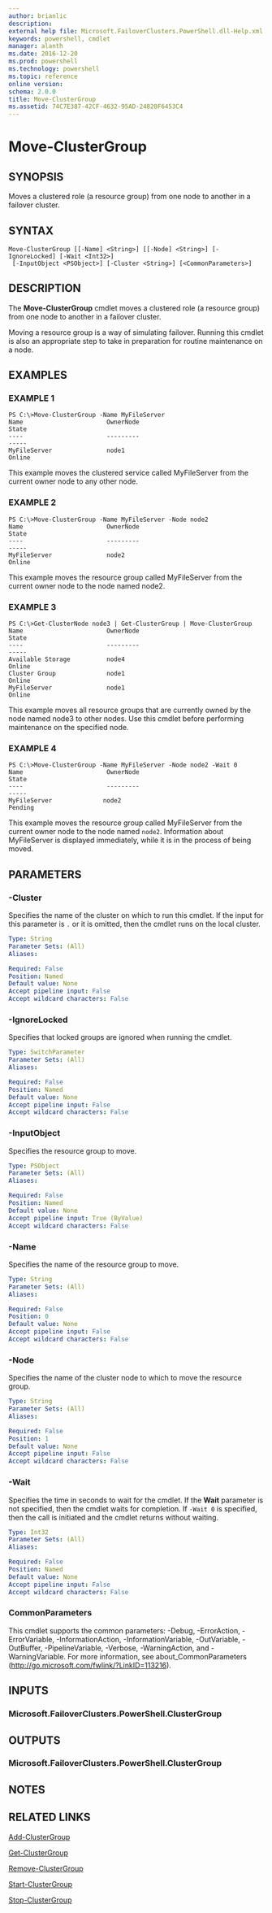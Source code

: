 ```yaml
---
author: brianlic
description: 
external help file: Microsoft.FailoverClusters.PowerShell.dll-Help.xml
keywords: powershell, cmdlet
manager: alanth
ms.date: 2016-12-20
ms.prod: powershell
ms.technology: powershell
ms.topic: reference
online version: 
schema: 2.0.0
title: Move-ClusterGroup
ms.assetid: 74C7E387-42CF-4632-95AD-24820F6453C4
---
```


# Move-ClusterGroup

## SYNOPSIS
Moves a clustered role (a resource group) from one node to another in a failover cluster.

## SYNTAX

```
Move-ClusterGroup [[-Name] <String>] [[-Node] <String>] [-IgnoreLocked] [-Wait <Int32>]
 [-InputObject <PSObject>] [-Cluster <String>] [<CommonParameters>]
```

## DESCRIPTION
The **Move-ClusterGroup** cmdlet moves a clustered role (a resource group) from one node to another in a failover cluster.

Moving a resource group is a way of simulating failover.
Running this cmdlet is also an appropriate step to take in preparation for routine maintenance on a node.

## EXAMPLES

### EXAMPLE 1
```
PS C:\>Move-ClusterGroup -Name MyFileServer
Name                       OwnerNode                                      State 
----                       ---------                                      ----- 
MyFileServer               node1                                         Online
```

This example moves the clustered service called MyFileServer from the current owner node to any other node.

### EXAMPLE 2
```
PS C:\>Move-ClusterGroup -Name MyFileServer -Node node2
Name                       OwnerNode                                      State 
----                       ---------                                      ----- 
MyFileServer               node2                                         Online
```

This example moves the resource group called MyFileServer from the current owner node to the node named node2.

### EXAMPLE 3
```
PS C:\>Get-ClusterNode node3 | Get-ClusterGroup | Move-ClusterGroup
Name                       OwnerNode                                      State 
----                       ---------                                      ----- 
Available Storage          node4                                         Online 
Cluster Group              node1                                         Online 
MyFileServer               node1                                         Online
```

This example moves all resource groups that are currently owned by the node named node3 to other nodes.
Use this cmdlet before performing maintenance on the specified node.

### EXAMPLE 4
```
PS C:\>Move-ClusterGroup -Name MyFileServer -Node node2 -Wait 0
Name                       OwnerNode                                      State 
----                       ---------                                      ----- 
MyFileServer              node2                                        Pending
```

This example moves the resource group called MyFileServer from the current owner node to the node named `node2`.
Information about MyFileServer is displayed immediately, while it is in the process of being moved.

## PARAMETERS

### -Cluster
Specifies the name of the cluster on which to run this cmdlet.
If the input for this parameter is `.` or it is omitted, then the cmdlet runs on the local cluster.

```yaml
Type: String
Parameter Sets: (All)
Aliases: 

Required: False
Position: Named
Default value: None
Accept pipeline input: False
Accept wildcard characters: False
```

### -IgnoreLocked
Specifies that locked groups are ignored when running the cmdlet.

```yaml
Type: SwitchParameter
Parameter Sets: (All)
Aliases: 

Required: False
Position: Named
Default value: None
Accept pipeline input: False
Accept wildcard characters: False
```

### -InputObject
Specifies the resource group to move.

```yaml
Type: PSObject
Parameter Sets: (All)
Aliases: 

Required: False
Position: Named
Default value: None
Accept pipeline input: True (ByValue)
Accept wildcard characters: False
```

### -Name
Specifies the name of the resource group to move.

```yaml
Type: String
Parameter Sets: (All)
Aliases: 

Required: False
Position: 0
Default value: None
Accept pipeline input: False
Accept wildcard characters: False
```

### -Node
Specifies the name of the cluster node to which to move the resource group.

```yaml
Type: String
Parameter Sets: (All)
Aliases: 

Required: False
Position: 1
Default value: None
Accept pipeline input: False
Accept wildcard characters: False
```

### -Wait
Specifies the time in seconds to wait for the cmdlet.
If the **Wait** parameter is not specified, then the cmdlet waits for completion.
If `-Wait 0` is specified, then the call is initiated and the cmdlet returns without waiting.

```yaml
Type: Int32
Parameter Sets: (All)
Aliases: 

Required: False
Position: Named
Default value: None
Accept pipeline input: False
Accept wildcard characters: False
```

### CommonParameters
This cmdlet supports the common parameters: -Debug, -ErrorAction, -ErrorVariable, -InformationAction, -InformationVariable, -OutVariable, -OutBuffer, -PipelineVariable, -Verbose, -WarningAction, and -WarningVariable. For more information, see about_CommonParameters (http://go.microsoft.com/fwlink/?LinkID=113216).

## INPUTS

### Microsoft.FailoverClusters.PowerShell.ClusterGroup

## OUTPUTS

### Microsoft.FailoverClusters.PowerShell.ClusterGroup

## NOTES

## RELATED LINKS

[Add-ClusterGroup](./Add-ClusterGroup.md)

[Get-ClusterGroup](./Get-ClusterGroup.md)

[Remove-ClusterGroup](./Remove-ClusterGroup.md)

[Start-ClusterGroup](./Start-ClusterGroup.md)

[Stop-ClusterGroup](./Stop-ClusterGroup.md)


